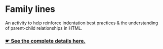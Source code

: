 # Family lines

An activity to help reinforce indentation best practices & the understanding of parent-child relationships in HTML.

### [☛ See the complete details here.](https://learntheweb.courses/courses/web-dev-1/family-lines/)
